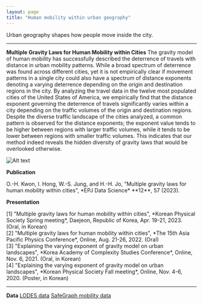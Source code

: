 ```yaml
---
layout: page
title: "Human mobility within urban geography"
---
```


Urban geography shapes how people move inside the city. 

---

**Multiple Gravity Laws for Human Mobility within Cities**
The gravity model of human mobility has successfully described the deterrence of travels with distance in urban mobility patterns. While a broad spectrum of deterrence was found across different cities, yet it is not empirically clear if movement patterns in a single city could also have a spectrum of distance exponents denoting a varying deterrence depending on the origin and destination regions in the city. By analyzing the travel data in the twelve most populated cities of the United States of America, we empirically find that the distance exponent governing the deterrence of travels significantly varies within a city depending on the traffic volumes of the origin and destination regions. Despite the diverse traffic landscape of the cities analyzed, a common pattern is observed for the distance exponents; the exponent value tends to be higher between regions with larger traffic volumes, while it tends to be lower between regions with smaller traffic volumes. This indicates that our method indeed reveals the hidden diversity of gravity laws that would be overlooked otherwise.

![Alt text](/img/gravity_fig_1.png "Schematics of the study")

**Publication**

<span class="small">
O.-H. Kwon, I. Hong, W.-S. Jung, and H.-H. Jo, "Multiple gravity laws for human mobility within cities", *EPJ Data Science* **12**, 57 (2023). <br>
</span>

**Presentation**

<span class="small"> 
[1] "Multiple gravity laws for human mobility within cities", *Korean Physical Society Spring meeting*, Daejeon, Republic of Korea, Apr. 19-21, 2023. (Oral, in Korean)<br>
[2] "Multiple gravity laws for human mobility within cities", *The 15th Asia Pacific Physics Conference*, Online, Aug. 21-26, 2022. (Oral)<br>
[3] "Explaining the varying exponent of gravity model on urban landscapes", *Korea Academy of Complexity Studies Conference*, Online, Nov. 6, 2021. (Oral, in Korean)<br>
[4] "Explaining the varying exponent of gravity model on urban landscapes", *Korean Physical Society Fall meeting*, Online, Nov. 4-6, 2020. (Poster, in Korean)<br>
</span>

---

**Data**
<a href="https://lehd.ces.census.gov/data/">LODES data</a>
<a href="https://docs.safegraph.com/docs/">SafeGraph mobility data</a>
